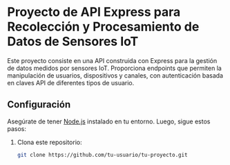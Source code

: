 # Proyecto de API Express para Recolección y Procesamiento de Datos de Sensores IoT

Este proyecto consiste en una API construida con Express para la gestión de datos medidos por sensores IoT. Proporciona endpoints que permiten la manipulación de usuarios, dispositivos y canales, con autenticación basada en claves API de diferentes tipos de usuario.

## Configuración

Asegúrate de tener [Node.js](https://nodejs.org/) instalado en tu entorno. Luego, sigue estos pasos:

1. Clona este repositorio:

   ```bash
   git clone https://github.com/tu-usuario/tu-proyecto.git
